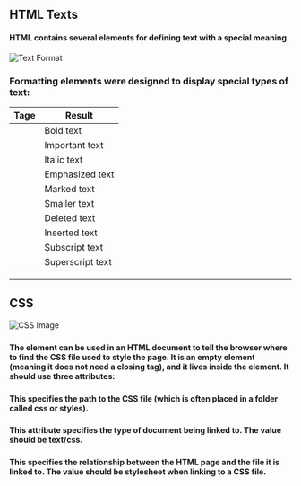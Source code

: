 ## HTML Texts 

#### HTML contains several elements for defining text with a special meaning.

![Text Format](https://www.w3.org/TR/SVG11/images/text/textdecoration01.png)

### Formatting elements were designed to display special types of text:

Tage | Result 
---- | ----
<b> | Bold text
<strong> | Important text
<i> | Italic text
<em> | Emphasized text
<mark> | Marked text
<small> | Smaller text
<del> | Deleted text
<ins> | Inserted text
<sub> | Subscript text
<sup> | Superscript text

----

## CSS 

![CSS Image](https://chiamakaikeanyi.dev/static/820b122e7aa223b15c7e8e78a417a9b4/7b604/css-selectors.png)

### <link>

#### The <link> element can be used in an HTML document to tell the browser where to find the CSS file used to style the page. It is an empty element (meaning it does not need a closing tag), and it lives inside the <head> element. It should use three attributes:

### <href>
#### This specifies the path to the CSS file (which is often placed in a folder called css or styles).

### <type>
#### This attribute specifies the type of document being linked to. The value should be text/css.

### <rel>
#### This specifies the relationship between the HTML page and the file it is linked to. The value should be stylesheet when linking to a CSS file.

### <style>
#### You can also include CSS rules within an HTML page by placing them inside a <style> element, which usually sits inside the <head> element of the page.

#### The <style> element should use the type attribute to indicate that the styles are specified in CSS. The value should be text/ css.

-----

## JavaScript

![JavaScript](https://res.cloudinary.com/practicaldev/image/fetch/s--_pyWGSyD--/c_imagga_scale,f_auto,fl_progressive,h_420,q_auto,w_1000/https://thepracticaldev.s3.amazonaws.com/i/w9u60357jk4ozdho7urq.jpg)

#### Variables 

#### JavaScript variables are containers for storing data values.

### Data Types

#### JavaScript variables can hold numbers like 100 and text values like "John Doe".

#### In programming, text values are called text strings.

#### JavaScript can handle many types of data, but for now, just think of numbers and strings.

#### Strings are written inside double or single quotes. Numbers are written without quotes.

#### If you put a number in quotes, it will be treated as a text string.

### Loops 

![Loops](https://study.com/cimages/multimages/16/a4bea689-4e19-4e9d-bf71-433c13a2aa68_for_0.png)

#### Loops are handy, if you want to run the same code over and over again, each time with a different value.

### Different Kinds of Loops

- for : loops through a block of code a number of times
- for/in : loops through the properties of an object
- for/of : loops through the values of an iterable object
- while : loops through a block of code while a specified condition is true
- do/while - also loops through a block of code while a specified condition is true
